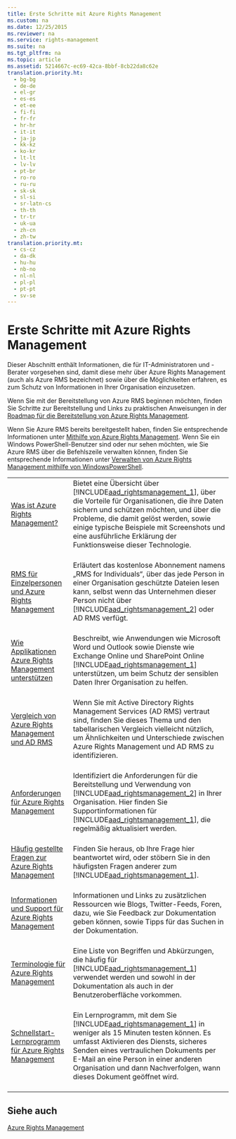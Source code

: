 ```yaml
---
title: Erste Schritte mit Azure Rights Management
ms.custom: na
ms.date: 12/25/2015
ms.reviewer: na
ms.service: rights-management
ms.suite: na
ms.tgt_pltfrm: na
ms.topic: article
ms.assetid: 5214667c-ec69-42ca-8bbf-8cb22da8c62e
translation.priority.ht: 
  - bg-bg
  - de-de
  - el-gr
  - es-es
  - et-ee
  - fi-fi
  - fr-fr
  - hr-hr
  - it-it
  - ja-jp
  - kk-kz
  - ko-kr
  - lt-lt
  - lv-lv
  - pt-br
  - ro-ro
  - ru-ru
  - sk-sk
  - sl-si
  - sr-latn-cs
  - th-th
  - tr-tr
  - uk-ua
  - zh-cn
  - zh-tw
translation.priority.mt: 
  - cs-cz
  - da-dk
  - hu-hu
  - nb-no
  - nl-nl
  - pl-pl
  - pt-pt
  - sv-se
---
```

# Erste Schritte mit Azure Rights Management
Dieser Abschnitt enthält Informationen, die für IT-Administratoren und -Berater vorgesehen sind, damit diese mehr über Azure Rights Management (auch als Azure RMS bezeichnet) sowie über die Möglichkeiten erfahren, es zum Schutz von Informationen in Ihrer Organisation einzusetzen.

Wenn Sie mit der Bereitstellung von Azure RMS beginnen möchten, finden Sie Schritte zur Bereitstellung und Links zu praktischen Anweisungen in der [Roadmap für die Bereitstellung von Azure Rights Management](../../ems/AADRightsMgmt/Azure-Rights-Management-Deployment-Roadmap.md).

Wenn Sie Azure RMS bereits bereitgestellt haben, finden Sie entsprechende Informationen unter [Mithilfe von Azure Rights Management](../../ems/AADRightsMgmt/Using-Azure-Rights-Management.md). Wenn Sie ein Windows PowerShell-Benutzer sind oder nur sehen möchten, wie Sie Azure RMS über die Befehlszeile verwalten können, finden Sie entsprechende Informationen unter [Verwalten von Azure Rights Management mithilfe von WindowsPowerShell](../../ems/AADRightsMgmt/Administering-Azure-Rights-Management-by-Using-Windows-PowerShell.md).

|||
|-|-|
|[Was ist Azure Rights Management?](../../ems/AADRightsMgmt/What-is-Azure-Rights-Management-.md) <br /> <br />|Bietet eine Übersicht über [!INCLUDE[aad_rightsmanagement_1](../../ems/AADRightsMgmt/includes/aad_rightsmanagement_1_md.md)], über die Vorteile für Organisationen, die ihre Daten sichern und schützen möchten, und über die Probleme, die damit gelöst werden, sowie einige typische Beispiele mit Screenshots und eine ausführliche Erklärung der Funktionsweise dieser Technologie. <br /> <br />|
|[RMS für Einzelpersonen und Azure Rights Management](../../ems/AADRightsMgmt/RMS-for-Individuals-and-Azure-Rights-Management.md) <br /> <br />|Erläutert das kostenlose Abonnement namens „RMS for Individuals“, über das jede Person in einer Organisation geschützte Dateien lesen kann, selbst wenn das Unternehmen dieser Person nicht über [!INCLUDE[aad_rightsmanagement_2](../../ems/AADRightsMgmt/includes/aad_rightsmanagement_2_md.md)] oder AD RMS verfügt. <br /> <br />|
|[Wie Applikationen Azure Rights Management unterstützen](../../ems/AADRightsMgmt/How-Applications-Support-Azure-Rights-Management.md) <br /> <br />|Beschreibt, wie Anwendungen wie Microsoft Word und Outlook sowie Dienste wie Exchange Online und SharePoint Online [!INCLUDE[aad_rightsmanagement_1](../../ems/AADRightsMgmt/includes/aad_rightsmanagement_1_md.md)] unterstützen, um beim Schutz der sensiblen Daten Ihrer Organisation zu helfen. <br /> <br />|
|[Vergleich von Azure Rights Management und AD RMS](../../ems/AADRightsMgmt/Comparing-Azure-Rights-Management-and-AD-RMS.md) <br /> <br />|Wenn Sie mit Active Directory Rights Management Services (AD RMS) vertraut sind, finden Sie dieses Thema und den tabellarischen Vergleich vielleicht nützlich, um Ähnlichkeiten und Unterschiede zwischen Azure Rights Management und AD RMS zu identifizieren. <br /> <br />|
|[Anforderungen für Azure Rights Management](../../ems/AADRightsMgmt/Requirements-for-Azure-Rights-Management.md) <br /> <br />|Identifiziert die Anforderungen für die Bereitstellung und Verwendung von [!INCLUDE[aad_rightsmanagement_2](../../ems/AADRightsMgmt/includes/aad_rightsmanagement_2_md.md)] in Ihrer Organisation. Hier finden Sie Supportinformationen für [!INCLUDE[aad_rightsmanagement_1](../../ems/AADRightsMgmt/includes/aad_rightsmanagement_1_md.md)], die regelmäßig aktualisiert werden. <br /> <br />|
|[Häufig gestellte Fragen zur Azure Rights Management](../../ems/AADRightsMgmt/Frequently-Asked-Questions-for-Azure-Rights-Management.md) <br /> <br />|Finden Sie heraus, ob Ihre Frage hier beantwortet wird, oder stöbern Sie in den häufigsten Fragen anderer zum [!INCLUDE[aad_rightsmanagement_1](../../ems/AADRightsMgmt/includes/aad_rightsmanagement_1_md.md)]. <br /> <br />|
|[Informationen und Support für Azure Rights Management](../../ems/AADRightsMgmt/Information-and-Support-for-Azure-Rights-Management.md) <br /> <br />|Informationen und Links zu zusätzlichen Ressourcen wie Blogs, Twitter-Feeds, Foren, dazu, wie Sie Feedback zur Dokumentation geben können, sowie Tipps für das Suchen in der Dokumentation. <br /> <br />|
|[Terminologie für Azure Rights Management](../../ems/AADRightsMgmt/Terminology-for-Azure-Rights-Management.md) <br /> <br />|Eine Liste von Begriffen und Abkürzungen, die häufig für [!INCLUDE[aad_rightsmanagement_1](../../ems/AADRightsMgmt/includes/aad_rightsmanagement_1_md.md)] verwendet werden und sowohl in der Dokumentation als auch in der Benutzeroberfläche vorkommen. <br /> <br />|
|[Schnellstart-Lernprogramm für Azure Rights Management](../../ems/AADRightsMgmt/Quick-Start-Tutorial-for-Azure-Rights-Management.md) <br /> <br />|Ein Lernprogramm, mit dem Sie [!INCLUDE[aad_rightsmanagement_1](../../ems/AADRightsMgmt/includes/aad_rightsmanagement_1_md.md)] in weniger als 15 Minuten testen können. Es umfasst Aktivieren des Diensts, sicheres Senden eines vertraulichen Dokuments per E-Mail an eine Person in einer anderen Organisation und dann Nachverfolgen, wann dieses Dokument geöffnet wird. <br /> <br />|

## Siehe auch
[Azure Rights Management](../../ems/AADRightsMgmt/Azure-Rights-Management.md)

